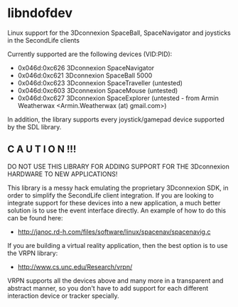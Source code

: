 libndofdev
==========

Linux support for the 3Dconnexion SpaceBall, SpaceNavigator and joysticks in the SecondLife clients

Currently supported are the following devices (VID:PID):

  * 0x046d:0xc626   3Dconnexion SpaceNavigator
  * 0x046d:0xc621   3Dconnexion SpaceBall 5000
  * 0x046d:0xc623   3Dconnexion SpaceTraveller (untested)
  * 0x046d:0xc603   3Dconnexion SpaceMouse (untested)
  * 0x046d:0xc627   3Dconnexion SpaceExplorer (untested - from Armin Weatherwax <Armin.Weatherwax (at) gmail.com>)

In addition, the library supports every joystick/gamepad device supported by the SDL library.


C A U T I O N !!!
-----------------

DO NOT USE THIS LIBRARY FOR ADDING SUPPORT FOR THE 3Dconnexion HARDWARE TO NEW APPLICATIONS!

This library is a messy hack emulating the proprietary 3Dconnexion SDK, in order to simplify the SecondLife 
client integration. If you are looking to integrate support for these devices into a new application, 
a much better solution is to use the event interface directly. An example of how to do this can be found
here: 
  * http://janoc.rd-h.com/files/software/linux/spacenav/spacenavig.c

If you are building a virtual reality application, then the best option is to use the VRPN library: 
  * http://www.cs.unc.edu/Research/vrpn/
  
VRPN supports all the devices above and many more in a transparent and abstract manner, so you don't have 
to add support for each different interaction device or tracker specially. 

